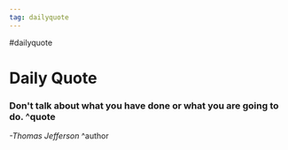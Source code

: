 ```yaml
---
tag: dailyquote
---
```


#dailyquote

# Daily Quote

### Don't talk about what you have done or what you are going to do. ^quote
*-Thomas Jefferson* ^author
